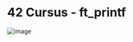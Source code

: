 # 42 Cursus - ft_printf
![image](https://github.com/beedir/42-ft_printf/assets/126709371/fbe09c71-cc7a-4b45-846e-5e4118046fff)
